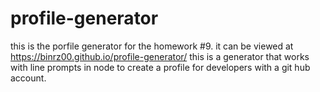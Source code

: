 # profile-generator
this is the porfile generator for the homework #9. it can be viewed at https://binrz00.github.io/profile-generator/
this is a generator that works with line prompts in node to create a profile for developers with a git hub account.
  
